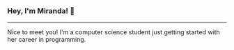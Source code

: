 ### Hey, I'm Miranda! :wave:
---
Nice to meet you! I'm a computer science student just getting started with her career in programming. 
